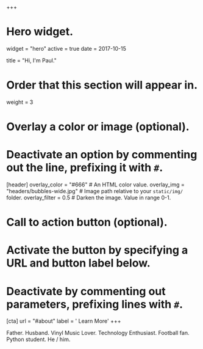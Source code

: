 +++
# Hero widget.
widget = "hero"
active = true
date = 2017-10-15

title = "Hi, I'm Paul."

# Order that this section will appear in.
weight = 3

# Overlay a color or image (optional).
#   Deactivate an option by commenting out the line, prefixing it with `#`.
[header]
  overlay_color = "#666"  # An HTML color value.
  overlay_img = "headers/bubbles-wide.jpg"  # Image path relative to your `static/img/` folder.
  overlay_filter = 0.5  # Darken the image. Value in range 0-1.

# Call to action button (optional).
#   Activate the button by specifying a URL and button label below.
#   Deactivate by commenting out parameters, prefixing lines with `#`.
[cta]
  url = "#about"
  label = '<i class="fa fa-arrow-down"></i> Learn More'
+++

Father. Husband. Vinyl Music Lover. Technology Enthusiast. Football fan. Python student. He / him.
<br>

